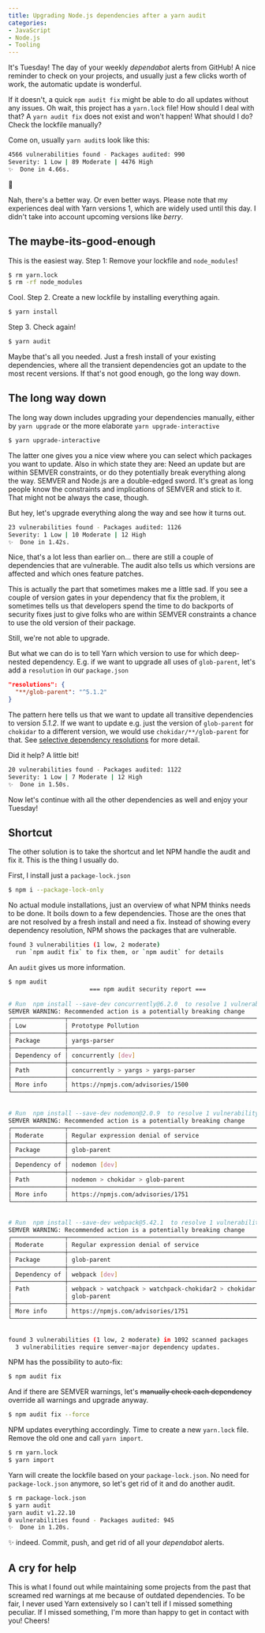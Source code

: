 ```yaml
---
title: Upgrading Node.js dependencies after a yarn audit
categories:
- JavaScript
- Node.js
- Tooling
---
```


It's Tuesday! The day of your weekly *dependabot* alerts from GitHub! A nice reminder to check on your projects, and usually just a few clicks worth of work, the automatic update is wonderful.

If it doesn't, a quick `npm audit fix` might be able to do all updates without any issues. Oh wait, this project has a `yarn.lock` file! How should I deal with that? A `yarn audit fix` does not exist and won't happen! What should I do? Check the lockfile manually?

Come on, usually `yarn audit`s look like this:

```bash
4566 vulnerabilities found - Packages audited: 990
Severity: 1 Low | 89 Moderate | 4476 High
✨  Done in 4.66s.
```

🥲

Nah, there's a better way. Or even better ways. Please note that my experiences deal with Yarn versions 1, which are widely used until this day. I didn't take into account upcoming versions like *berry*.


## The maybe-its-good-enough

This is the easiest way. Step 1: Remove your lockfile and `node_modules`!

```bash
$ rm yarn.lock
$ rm -rf node_modules
```

Cool. Step 2. Create a new lockfile by installing everything again.

```bash
$ yarn install
```

Step 3. Check again!

```bash
$ yarn audit
```

Maybe that's all you needed. Just a fresh install of your existing dependencies, where all the transient dependencies got an update to the most recent versions. If that's not good enough, go the long way down.


## The long way down

The long way down includes upgrading your dependencies manually, either by `yarn upgrade` or the more elaborate `yarn upgrade-interactive`


```bash
$ yarn upgrade-interactive
```

The latter one gives you a nice view where you can select which packages you want to update. Also in which state they are: Need an update but are within SEMVER constraints, or do they potentially break everything along the way. SEMVER and Node.js are a double-edged sword. It's great as long people know the constraints and implications of SEMVER and stick to it. That might not be always the case, though.

But hey, let's upgrade everything along the way and see how it turns out.

```bash
23 vulnerabilities found - Packages audited: 1126
Severity: 1 Low | 10 Moderate | 12 High
✨  Done in 1.42s.
```

Nice, that's a lot less than earlier on... there are still a couple of dependencies that are vulnerable. The audit also tells us which versions are affected and which ones feature patches. 

This is actually the part that sometimes makes me a little sad. If you see a couple of version gates in your dependency that fix the problem, it sometimes tells us that developers spend the time to do backports of security fixes just to give folks who are within SEMVER constraints a chance to use the old version of their package.

Still, we're not able to upgrade.

But what we can do is to tell Yarn which version to use for which deep-nested dependency. E.g. if we want to upgrade all uses of `glob-parent`, let's add a `resolution` in our `package.json`


```json
"resolutions": {
  "**/glob-parent": "^5.1.2"
}
```

The pattern here tells us that we want to update all transitive dependencies to version *5.1.2*. If we want to update e.g. just the version of `glob-parent` for `chokidar` to a different version, we would use `chokidar/**/glob-parent` for that. See [selective dependency resolutions](https://classic.yarnpkg.com/en/docs/selective-version-resolutions/) for more detail.

Did it help? A little bit!


```bash
20 vulnerabilities found - Packages audited: 1122
Severity: 1 Low | 7 Moderate | 12 High
✨  Done in 1.50s.
```

Now let's continue with all the other dependencies as well and enjoy your Tuesday!

## Shortcut

The other solution is to take the shortcut and let NPM handle the audit and fix it. This is the thing I usually do.

First, I install just a `package-lock.json`

```bash
$ npm i --package-lock-only
```

No actual module installations, just an overview of what NPM thinks needs to be done. It boils down to a few dependencies. Those are the ones that are not resolved by a fresh install and need a fix. Instead of showing every dependency resolution, NPM shows the packages that are vulnerable.

```bash
found 3 vulnerabilities (1 low, 2 moderate)
  run `npm audit fix` to fix them, or `npm audit` for details
```

An `audit` gives us more information.


```bash
$ npm audit
                       === npm audit security report ===                        
                                                                                
# Run  npm install --save-dev concurrently@6.2.0  to resolve 1 vulnerability
SEMVER WARNING: Recommended action is a potentially breaking change
┌───────────────┬──────────────────────────────────────────────────────────────┐
│ Low           │ Prototype Pollution                                          │
├───────────────┼──────────────────────────────────────────────────────────────┤
│ Package       │ yargs-parser                                                 │
├───────────────┼──────────────────────────────────────────────────────────────┤
│ Dependency of │ concurrently [dev]                                           │
├───────────────┼──────────────────────────────────────────────────────────────┤
│ Path          │ concurrently > yargs > yargs-parser                          │
├───────────────┼──────────────────────────────────────────────────────────────┤
│ More info     │ https://npmjs.com/advisories/1500                            │
└───────────────┴──────────────────────────────────────────────────────────────┘


# Run  npm install --save-dev nodemon@2.0.9  to resolve 1 vulnerability
SEMVER WARNING: Recommended action is a potentially breaking change
┌───────────────┬──────────────────────────────────────────────────────────────┐
│ Moderate      │ Regular expression denial of service                         │
├───────────────┼──────────────────────────────────────────────────────────────┤
│ Package       │ glob-parent                                                  │
├───────────────┼──────────────────────────────────────────────────────────────┤
│ Dependency of │ nodemon [dev]                                                │
├───────────────┼──────────────────────────────────────────────────────────────┤
│ Path          │ nodemon > chokidar > glob-parent                             │
├───────────────┼──────────────────────────────────────────────────────────────┤
│ More info     │ https://npmjs.com/advisories/1751                            │
└───────────────┴──────────────────────────────────────────────────────────────┘


# Run  npm install --save-dev webpack@5.42.1  to resolve 1 vulnerability
SEMVER WARNING: Recommended action is a potentially breaking change
┌───────────────┬──────────────────────────────────────────────────────────────┐
│ Moderate      │ Regular expression denial of service                         │
├───────────────┼──────────────────────────────────────────────────────────────┤
│ Package       │ glob-parent                                                  │
├───────────────┼──────────────────────────────────────────────────────────────┤
│ Dependency of │ webpack [dev]                                                │
├───────────────┼──────────────────────────────────────────────────────────────┤
│ Path          │ webpack > watchpack > watchpack-chokidar2 > chokidar >       │
│               │ glob-parent                                                  │
├───────────────┼──────────────────────────────────────────────────────────────┤
│ More info     │ https://npmjs.com/advisories/1751                            │
└───────────────┴──────────────────────────────────────────────────────────────┘


found 3 vulnerabilities (1 low, 2 moderate) in 1092 scanned packages
  3 vulnerabilities require semver-major dependency updates.
```

NPM has the possibility to auto-fix:

```bash
$ npm audit fix
```

And if there are SEMVER warnings, let's <s>manually check each dependency</s> override all warnings and upgrade anyway.

```bash
$ npm audit fix --force
```

NPM updates everything accordingly. Time to create a new `yarn.lock` file. Remove the old one and call `yarn import`.

```bash
$ rm yarn.lock
$ yarn import
```

Yarn will create the lockfile based on your `package-lock.json`. No need for `package-lock.json` anymore, so let's get rid of it and do another audit.

```bash
$ rm package-lock.json 
$ yarn audit
yarn audit v1.22.10
0 vulnerabilities found - Packages audited: 945
✨  Done in 1.20s.
```

✨ indeed. Commit, push, and get rid of all your *dependabot* alerts.

## A cry for help

This is what I found out while maintaining some projects from the past that screamed red warnings at me because of outdated dependencies. To be fair, I never used Yarn extensively so I can't tell if I missed something peculiar. If I missed something, I'm more than happy to get in contact with you! Cheers!

